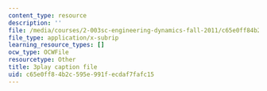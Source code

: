 ```yaml
---
content_type: resource
description: ''
file: /media/courses/2-003sc-engineering-dynamics-fall-2011/c65e0ff84b2c595e991fecdaf7fafc15_jROTMB142T0.vtt
file_type: application/x-subrip
learning_resource_types: []
ocw_type: OCWFile
resourcetype: Other
title: 3play caption file
uid: c65e0ff8-4b2c-595e-991f-ecdaf7fafc15
---
```

